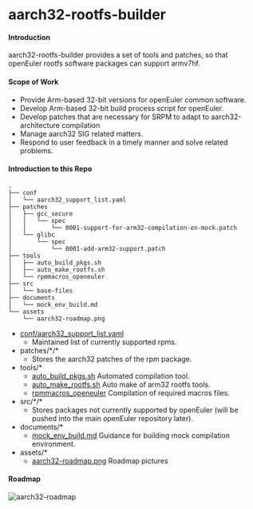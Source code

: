 # aarch32-rootfs-builder

#### Introduction
aarch32-rootfs-builder provides a set of tools and patches, so that openEuler rootfs software packages can support armv7hf.

#### Scope of Work
- Provide Arm-based 32-bit versions for openEuler common software.
- Develop Arm-based 32-bit build process script for openEuler. 
- Develop patches that are necessary for SRPM to adapt to aarch32-architecture compilation
- Manage aarch32 SIG related matters.
- Respond to user feedback in a timely manner and solve related problems.

#### Introduction to this Repo
```
.
├── conf
│   └── aarch32_support_list.yaml
├── patches
│   ├── gcc_secure
│   │   └── spec
│   │       └── 0001-support-for-arm32-compilation-on-mock.patch
│   └── glibc
│       └── spec
│           └── 0001-add-arm32-support.patch
├── tools
│   ├── auto_build_pkgs.sh
│   ├── auto_make_rootfs.sh
│   └── rpmmacros_openeuler
├── src
│   └── base-files
├── documents
│   └── mock_env_build.md
└── assets
    └── aarch32-roadmap.png
```
- [conf/aarch32_support_list.yaml](conf/aarch32_support_list.yaml)
  - Maintained list of currently supported rpms.
- patches/*/\* 
  - Stores the aarch32 patches of the rpm package. 
- tools/*
  - [auto_build_pkgs.sh](tools/auto_build_pkgs.sh)  Automated compilation tool.
  - [auto_make_rootfs.sh](tools/auto_make_rootfs.sh) Auto make of arm32 rootfs tools.
  - [rpmmacros_openeuler](tools/rpmmacros_openeuler) Compilation of required macros files.
- src/*/\* 
  - Stores packages not currently supported by openEuler (will be pushed into the main openEuler repository later).
- documents/*
  - [mock_env_build.md](documents/mock_env_build.md)  Guidance for building mock compilation environment.
- assets/*
  - [aarch32-roadmap.png](assets/aarch32-roadmap.png) Roadmap pictures

#### Roadmap
![aarch32-roadmap](./assets/aarch32-roadmap.png)

